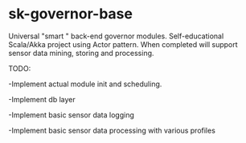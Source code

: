 sk-governor-base
========

Universal "smart <anything>" back-end governor modules. Self-educational Scala/Akka project using Actor pattern. When completed will support sensor data mining, storing and processing.

TODO:

-Implement actual module init and scheduling.

-Implement db layer

-Implement basic sensor data logging

-Implement basic sensor data processing with various profiles